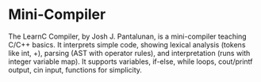 # Mini-Compiler
The LearnC Compiler, by Josh J. Pantalunan, is a mini-compiler teaching C/C++ basics. It interprets simple code, showing lexical analysis (tokens like int, +), parsing (AST with operator rules), and interpretation (runs with integer variable map). It supports variables, if-else, while loops, cout/printf output, cin input, functions for simplicity.
